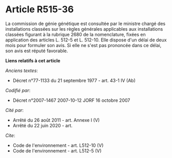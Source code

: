 # Article R515-36

La commission de génie génétique est consultée par le ministre chargé des installations classées sur les règles générales
applicables aux installations classées figurant à la rubrique 2680 de la nomenclature, fixées en application des articles L.
512-5 et L. 512-10. Elle dispose d'un délai de deux mois pour formuler son avis. Si elle ne s'est pas prononcée dans ce
délai, son avis est réputé favorable.

**Liens relatifs à cet article**

_Anciens textes_:

  - Décret n°77-1133 du 21 septembre 1977 - art. 43-1 IV (Ab)

_Codifié par_:

  - Décret n°2007-1467 2007-10-12 JORF 16 octobre 2007

_Cité par_:

  - Arrêté du 26 août 2011 - art. Annexe I (V)
  - Arrêté du 22 juin 2020 - art.

_Cite_:

  - Code de l'environnement - art. L512-10 (V)
  - Code de l'environnement - art. L512-5 (V)

